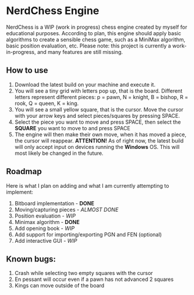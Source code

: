 # NerdChess Engine
NerdChess is a WIP (work in progress) chess engine created by myself for educational purposes. According to plan, this engine should apply
basic algorithms to create a sensible chess game, such as a MiniMax algorithm, basic position evaluation, etc. Please note: this project
is currently a work-in-progress, and many features are still missing.
## How to use
1. Download the latest build on your machine and execute it.
2. You will see a tiny grid with letters pop up, that is the board. Different letters represent different pieces: p = pawn, N = knight, B = bishop, R = rook, Q = queen, K = king.
3. You will see a small yellow square, that is the cursor. Move the cursor with your arrow keys and select pieces/squares by pressing SPACE.
4. Select the piece you want to move and press SPACE, then select the **SQUARE** you want to move to and press SPACE
5. The engine will then make their own move, when it has moved a piece, the cursor will reappear.
**ATTENTION!** As of right now, the latest build will only accept input on devices running the **Windows** OS. This will most likely be changed in the future.
## Roadmap
Here is what I plan on adding and what I am currently attempting to implement:
1. Bitboard implementation - **DONE**
2. Moving/capturing pieces - *ALMOST DONE*
3. Position evaluation - *WIP*
4. Minimax algorithm - **DONE**
5. Add opening book - *WIP*
7. Add support for importing/exporting PGN and FEN (optional)
8. Add interactive GUI - *WIP*
## Known bugs:
1. Crash while selecting two empty squares with the cursor
2. En pessant will occur even if a pawn has not advanced 2 squares
3. Kings can move outside of the board
